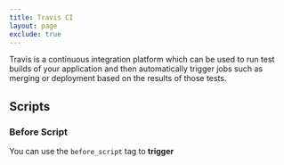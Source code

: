 ```yaml
---
title: Travis CI
layout: page
exclude: true
---
```

Travis is a continuous integration platform which can be used to run test builds of your application and then automatically trigger jobs such as merging or deployment based on the results of those tests.

## Scripts

### Before Script
You can use the `before_script` tag to **trigger**

<!--stackedit_data:
eyJoaXN0b3J5IjpbMzMzODIzMTY5XX0=
-->